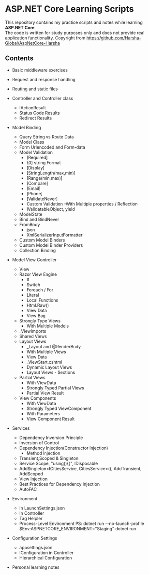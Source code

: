 # ASP.NET Core Learning Scripts

This repository contains my practice scripts and notes while learning **ASP.NET Core**.  
The code is written for study purposes only and does not provide real application functionality.
Copyright from https://github.com/Harsha-Global/AspNetCore-Harsha

## Contents
- Basic middleware exercises  

- Request and response handling 

- Routing  and static files

- Controller and Controller class
  - IActionResult
  - Status Code Results
  - Redirect Results

- Model Binding
  - Query String vs Route Data
  - Model Class
  - Form Urlencoded and Form-data
  - Model Validation 
	- [Required]
	- {0} string.Format
	- [Display]
	- [StringLength(max,min)]
	- [Range(min,max)]
	- [Compare]
	- [Email]
	- [Phone]
	- [ValidateNever]
	- Custom Validation
	  -With Multiple properties / Reflection
	- IValidatableObject, yield
  - ModelState
  - Bind and BindNever
  - FromBody
	- json
	- XmlSerializerInputFormatter
  - Custom Model Binders
  - Custom Model Binder Providers 
  - Collection Binding

- Model View Controller
  - View
  - Razor View Engine
	- If
	- Switch
	- Foreach / For
	- Literal
	- Local Functions
	- Html.Raw()
	- View Data
	- View Bag
  - Strongly Type Views
	- With Multiple Models
  - _ViewImports
  - Shared Views
  - Layout Views
	- _Layout and @RenderBody
	- With Multiple Views
	- View Data
	- _ViewStart.cshtml
	- Dynamic Layout Views
	- Layout Views - Sections
  - Partial Views
    - With ViewData
	- Strongly Typed Partial Views
	- Partial View Result
  - View Components
	- With ViewData
	- Strongly Typed ViewComponent
	- With Parameters
	- View Component Result

- Services
  - Dependency Inversion Principle
  - Inversion of Control
  - Dependency Injection(Constructor Injection)
    - Method Injection
  - Transient,Scoped & Singleton
  - Service Scope, "using(){}", IDisposable
  - AddSingleton<ICitiesService, CitiesService>(), AddTransient, AddScoped
  - View Injection
  - Best Practices for Dependency Injection
  - AutoFAC

- Environment
  -	In LaunchSettings.json
  - In Controller
  - <environment>  Tag Helpler
  - Process-Level Environment
	PS: dotnet run --no-launch-profile
	    $Env:ASPNETCORE_ENVIRONMENT="Staging"
	    dotnet run

- Configuration Settings
  - appsettings.json
  - IConfiguration in Controller
  - Hierarchical Configuration

- Personal learning notes  
